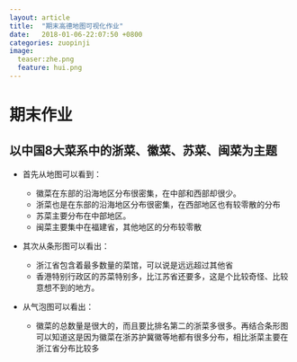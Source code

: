 ```yaml
---
layout: article
title:  "期末高德地图可视化作业"
date:   2018-01-06-22:07:50 +0800
categories: zuopinji
image:
  teaser:zhe.png
  feature: hui.png
---
```


# 期末作业

## 以中国8大菜系中的浙菜、徽菜、苏菜、闽菜为主题




- 首先从地图可以看到：
  - 徽菜在东部的沿海地区分布很密集，在中部和西部却很少。
  - 浙菜也是在东部的沿海地区分布很密集，在西部地区也有较零散的分布
  - 苏菜主要分布在中部地区。
  - 闽菜主要集中在福建省，其他地区的分布较零散

- 其次从条形图可以看出：
  - 浙江省包含着最多数量的菜馆，可以说是远远超过其他省
  - 香港特别行政区的苏菜特别多，比江苏省还要多，这是个比较奇怪、比较意想不到的地方。

- 从气泡图可以看出：
  - 徽菜的总数量是很大的，而且要比排名第二的浙菜多很多。再结合条形图可以知道这是因为徽菜在浙苏护冀徽等地都有很多分布，相比浙菜主要在浙江省分布比较多